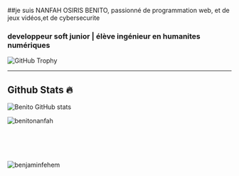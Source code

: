 ##je suis NANFAH OSIRIS BENITO, passionné de programmation web, et de jeux vidéos,et de cybersecurite 
### developpeur soft junior  | élève ingénieur en humanites numériques 
<img src="https://github-profile-trophy.vercel.app/?username=benitonanfah&row=1&theme=darkhub&margin-w=15&no-bg=true" alt="GitHub Trophy">

----
## Github Stats 🔥

![Benito GitHub stats](https://github-readme-stats.vercel.app/api?username=benitonanfah&show_icons=true&theme=radical)<br>
<p><img align="left" src="https://github-readme-stats.vercel.app/api/top-langs?username=benitonanfah&show_icons=true&locale=en&layout=compact&theme=cobalt" alt="benitonanfah"/></p>
<br>
<br>
<br>


<br>
<br>
<p><img align="center" src="https://github-readme-streak-stats.herokuapp.com?user=benitonanfah&theme=radical&date_format=j%20M%5B%20Y%5D&sideLabels=DDB225" alt="benjaminfehem" /></p>

